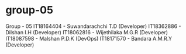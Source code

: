 # group-05

Group - 05
IT18164404 - Suwandarachchi T.D (Developer)
IT18362886 - Dilshan I.H (Developer)
IT18062816 - Wijethilaka M.G.R (Developer)
IT18087598 - Malshan P.D.K (DevOps)
IT18171570 - Bandara A.M.R.Y (Developer)
